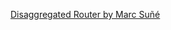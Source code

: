 [Disaggregated Router by Marc Suñé](https://drive.google.com/file/d/0ByHJC0jxcIHiTTk1Z3FOUXA0LVU/view)
